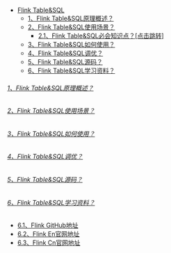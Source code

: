 * [Flink Table&SQL]()
    - [1、Flink Table&SQL原理概述？]()
    - [2、Flink Table&SQL使用场景？]()
        - [2.1、Flink Table&SQL必会知识点？[点击跳转]](../../../../../bigdata-project/src/main/doc/tableAndSql.md)
    - [3、Flink Table&SQL如何使用？]()
    - [4、Flink Table&SQL调优？]()
    - [5、Flink Table&SQL源码？]()
    - [6、Flink Table&SQL学习资料？]()

###### [1、Flink Table&SQL原理概述？]()

###### [2、Flink Table&SQL使用场景？]()

###### [3、Flink Table&SQL如何使用？]()

###### [4、Flink Table&SQL调优？]()

###### [5、Flink Table&SQL源码？]()

###### [6、Flink Table&SQL学习资料？]()
* [6.1、Flink GitHub地址](https://github.com/apache/flink)
* [6.2、Flink En官网地址](https://flink.apache.org/)
* [6.3、Flink Cn官网地址](https://nightlies.apache.org/flink/flink-docs-stable/zh/)
